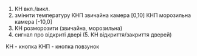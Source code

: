 1. КН вкл./викл.
2. змінити температуру 
	КНП звичайна камера [0,10]
	КНП морозильна камера [-10,0]
3. КН розморозити (звичайна, морозильна)
4. сигнал про відкриті двері 
(5. КН відкриття/закриття дверей)

КН - кнопка
КНП - кнопка повзунок
